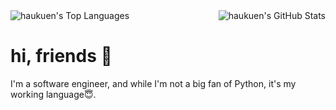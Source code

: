 <img align="left" src="https://github-readme-stats.vercel.app/api/top-langs/?username=haukuen&layout=compact&langs_count=8&theme=radical" alt="haukuen's Top Languages">
<img align="right" src="https://github-readme-stats.vercel.app/api?username=haukuen&show_icons=true&theme=tokyonight" alt="haukuen's GitHub Stats">

<br clear="both">

<h1>hi, friends 👋</h1>

<p>I'm a software engineer, and while I'm not a big fan of Python, it's my working language😇.</p>
